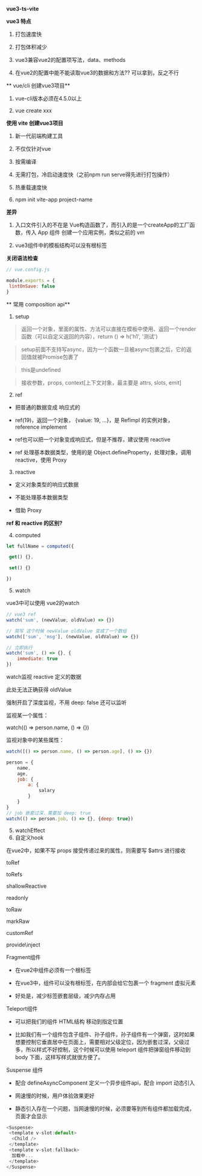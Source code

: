 **vue3-ts-vite**

**vue3 特点**

1. 打包速度快

2. 打包体积减少

3. vue3兼容vue2的配置项写法，data、methods

4. 在vue2的配置中能不能读取vue3的数据和方法?? 可以拿到，反之不行



** vue/cli 创建vue3项目**

1. vue-cli版本必须在4.5.0以上

2. vue create xxx



**使用 vite 创建vue3项目**

1. 新一代前端构建工具

2. 不仅仅针对vue

3. 按需编译

4. 无需打包，冷启动速度快（之前npm run serve得先进行打包操作）

5. 热重载速度快

6. npm init vite-app project-name



**差异**

1. 入口文件引入的不在是 Vue构造函数了，而引入的是一个createApp的工厂函数，传入 App 组件 创建一个应用实例，类似之前的 vm

2. vue3组件中的模板结构可以没有根标签



**关闭语法检查**

```js
// vue.config.js

module.exports = {
 lintOnSave: false
}
```



** 常用 composition api**

1. setup

> 返回一个对象，里面的属性、方法可以直接在模板中使用、返回一个render函数（可以自定义返回的内容），return () => h('h1', '测试')

> setup前面不支持写async，因为一个函数一旦被async包裹之后，它的返回值就被Promise包裹了

> this是undefined

> 接收参数，props, context[上下文对象，最主要是 attrs, slots, emit]



2. ref

- 把普通的数据变成 响应式的

- ref(19)，返回一个对象， {value: 19, ...}，是 RefImpl 的实例对象，reference implement

- ref也可以把一个对象变成响应式，但是不推荐，建议使用 reactive

- ref 处理基本数据类型，使用的是 Object.defineProperty，处理对象，调用 reactive，使用 Proxy



3. reactive

- 定义对象类型的响应式数据

- 不能处理基本数据类型

- 借助 Proxy



**ref 和 reactive 的区别?**



4. computed

```js
let fullName = computed({

 get() {},

 set() {}

})
```



5. watch

vue3中可以使用 vue2的watch

```js
// vue3 ref
watch('sum', (newValue, oldValue) => {})

// 简写 这个时候 newValue oldValue 变成了一个数组
watch(['sum', 'msg'], (newValue, oldValue) => {})

// 立即执行
watch('sum', () => {}, {
    immediate: true
})
```



watch监视 reactive 定义的数据

此处无法正确获得  oldValue

强制开启了深度监视，不用 deep: false 还可以监听

监视某一个属性：

watch(() => person.name, () => {})

监视对象中的某些属性：

```js
watch([() => person.name, () => person.age], () => {})
```



```js
person = {
    name,
    age,
    job: {
        a: {
            salary
        }
    }
}
// job 嵌套过深，需要加 deep: true
watch(() => person.job, () => {}, {deep: true})
```





5. watchEffect
6. 自定义hook



在vue2中，如果不写 props 接受传递过来的属性，则需要写 $attrs 进行接收



toRef



toRefs



shallowReactive



readonly



toRaw

markRaw



customRef

provide\inject



Fragment组件

- 在vue2中组件必须有一个根标签

- 在vue3中，组件可以没有根标签，在内部会给它包裹一个 fragment 虚拟元素

- 好处是，减少标签嵌套层级，减少内存占用



Teleport组件

- 可以把我们的组件 HTML结构 移动到指定位置

- 比如我们有一个组件包含子组件、孙子组件，孙子组件有一个弹窗，这时如果想要控制它垂直居中在页面上，需要相对父级定位，因为嵌套过深，父级过多，所以样式不好控制，这个时候可以使用 teleport 组件把弹窗组件移动到 body 下面，这样写样式就很方便了。



Suspense 组件

- 配合 defineAsyncComponent 定义一个异步组件api，配合 import 动态引入

- 网速慢的时候，用户体验效果更好

- 静态引入存在一个问题，当网速慢的时候，必须要等到所有组件都加载完成，页面才会显示

```js
<Suspense>
 <template v-slot:default>
  <Child />
 </template>
 <template v-slot:fallback>
  加载中...
 </template>
</Suspense>
```